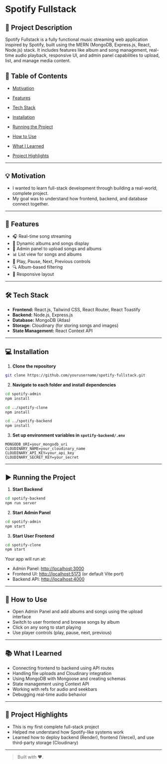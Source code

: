 
# Spotify Fullstack

## 🎵 Project Description

Spotify Fullstack is a fully functional music streaming web application inspired by Spotify,
built using the MERN (MongoDB, Express.js, React, Node.js) stack. 
It includes features like 
album and song management,
real-time audio playback, 
responsive UI,
and admin panel capabilities to upload, list, and manage media content.

## 📑 Table of Contents

* [Motivation](#motivation)
  
* [Features](#features)
  
* [Tech Stack](#tech-stack)

* [Installation](#installation)

* [Running the Project](#running-the-project)
  
* [How to Use](#how-to-use)
  
* [What I Learned](#what-i-learned)
  
* [Project Highlights](#project-highlights)

---

## 💡 Motivation

* I wanted to learn full-stack development through building a real-world, complete project.
* My goal was to understand how frontend, backend, and database connect together.
---

## 🌟 Features

* 🎧 Real-time song streaming
* 🎨 Dynamic albums and songs display
* 📂 Admin panel to upload songs and albums
* 📊 List view for songs and albums
* 🎵 Play, Pause, Next, Previous controls
* 🔍 Album-based filtering
* 📱 Responsive layout

---

## 🛠 Tech Stack

* **Frontend:** React.js, Tailwind CSS, React Router, React Toastify
* **Backend:** Node.js, Express.js
* **Database:** MongoDB (Atlas)
* **Storage:** Cloudinary (for storing songs and images)
* **State Management:** React Context API

---

## 💻 Installation

1. **Clone the repository**

```bash
git clone https://github.com/yourusername/spotify-fullstack.git
```

2. **Navigate to each folder and install dependencies**

```bash
cd spotify-admin
npm install

cd ../spotify-clone
npm install

cd ../spotify-backend
npm install
```

3. **Set up environment variables in `spotify-backend/.env`**

```
MONGODB_URI=your_mongodb_uri
CLOUDINARY_NAME=your_cloudinary_name
CLOUDINARY_API_KEY=your_api_key
CLOUDINARY_SECRET_KEY=your_secret
```

---

## ▶️ Running the Project

1. **Start Backend**

```bash
cd spotify-backend
npm run server
```

2. **Start Admin Panel**

```bash
cd spotify-admin
npm start
```

3. **Start User Frontend**

```bash
cd spotify-clone
npm start
```

Your app will run at:

* Admin Panel: [http://localhost:3000](http://localhost:3000)
* Frontend UI: [http://localhost:5173](http://localhost:5173) (or default Vite port)
* Backend API: [http://localhost:4000](http://localhost:4000)

---

## 🧪 How to Use

* Open Admin Panel and add albums and songs using the upload interface
* Switch to user frontend and browse songs by album
* Click on any song to start playing
* Use player controls (play, pause, next, previous)

---

## 📚 What I Learned

* Connecting frontend to backend using API routes
* Handling file uploads and Cloudinary integration
* Using MongoDB with Mongoose and creating schemas
* State management using Context API
* Working with refs for audio and seekbars
* Debugging real-time audio behavior

---

## 🚀 Project Highlights

* This is my first complete full-stack project
* Helped me understand how Spotify-like systems work
* Learned how to deploy backend (Render), frontend (Vercel), and use third-party storage (Cloudinary)
  
---

> Built with ❤️.

